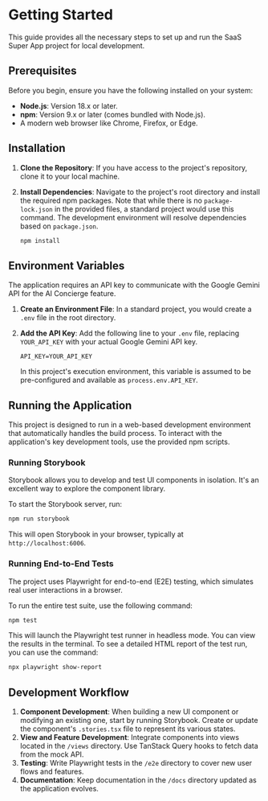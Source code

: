 # Getting Started

This guide provides all the necessary steps to set up and run the SaaS Super App project for local development.

## Prerequisites

Before you begin, ensure you have the following installed on your system:

- **Node.js**: Version 18.x or later.
- **npm**: Version 9.x or later (comes bundled with Node.js).
- A modern web browser like Chrome, Firefox, or Edge.

## Installation

1.  **Clone the Repository**:
    If you have access to the project's repository, clone it to your local machine.

2.  **Install Dependencies**:
    Navigate to the project's root directory and install the required npm packages. Note that while there is no `package-lock.json` in the provided files, a standard project would use this command. The development environment will resolve dependencies based on `package.json`.

    ```bash
    npm install
    ```

## Environment Variables

The application requires an API key to communicate with the Google Gemini API for the AI Concierge feature.

1.  **Create an Environment File**:
    In a standard project, you would create a `.env` file in the root directory.

2.  **Add the API Key**:
    Add the following line to your `.env` file, replacing `YOUR_API_KEY` with your actual Google Gemini API key.

    ```
    API_KEY=YOUR_API_KEY
    ```

    In this project's execution environment, this variable is assumed to be pre-configured and available as `process.env.API_KEY`.

## Running the Application

This project is designed to run in a web-based development environment that automatically handles the build process. To interact with the application's key development tools, use the provided npm scripts.

### Running Storybook

Storybook allows you to develop and test UI components in isolation. It's an excellent way to explore the component library.

To start the Storybook server, run:

```bash
npm run storybook
```

This will open Storybook in your browser, typically at `http://localhost:6006`.

### Running End-to-End Tests

The project uses Playwright for end-to-end (E2E) testing, which simulates real user interactions in a browser.

To run the entire test suite, use the following command:

```bash
npm test
```

This will launch the Playwright test runner in headless mode. You can view the results in the terminal. To see a detailed HTML report of the test run, you can use the command:

```bash
npx playwright show-report
```

## Development Workflow

1.  **Component Development**: When building a new UI component or modifying an existing one, start by running Storybook. Create or update the component's `.stories.tsx` file to represent its various states.
2.  **View and Feature Development**: Integrate components into views located in the `/views` directory. Use TanStack Query hooks to fetch data from the mock API.
3.  **Testing**: Write Playwright tests in the `/e2e` directory to cover new user flows and features.
4.  **Documentation**: Keep documentation in the `/docs` directory updated as the application evolves.
